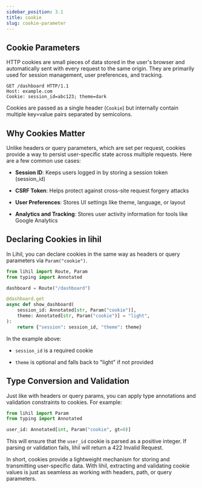 ```yaml
---
sidebar_position: 3.1
title: cookie
slug: cookie-parameter
---
```



## Cookie Parameters

HTTP cookies are small pieces of data stored in the user's browser and automatically sent with every request to the same origin. They are primarily used for session management, user preferences, and tracking.

```http
GET /dashboard HTTP/1.1
Host: example.com
Cookie: session_id=abc123; theme=dark
```

Cookies are passed as a single header (`Cookie`) but internally contain multiple key=value pairs separated by semicolons.


## Why Cookies Matter

Unlike headers or query parameters, which are set per request, cookies provide a way to persist user-specific state across multiple requests.
Here are a few common use cases:

- **Session ID**: Keeps users logged in by storing a session token (session_id)

- **CSRF Token**: Helps protect against cross-site request forgery attacks

- **User Preferences**: Stores UI settings like theme, language, or layout

- **Analytics and Tracking**: Stores user activity information for tools like Google Analytics


## Declaring Cookies in lihil

In Lihil, you can declare cookies in the same way as headers or query parameters via `Param("cookie")`.

```python
from lihil import Route, Param
from typing import Annotated

dashboard = Route("/dashboard")

@dashboard.get
async def show_dashboard(
    session_id: Annotated[str, Param("cookie")],
    theme: Annotated[str, Param("cookie")] = "light",
):
    return {"session": session_id, "theme": theme}
```

In the example above:

- `session_id` is a required cookie

- `theme` is optional and falls back to "light" if not provided


## Type Conversion and Validation
Just like with headers or query params, you can apply type annotations and validation constraints to cookies. For example:

```python
from lihil import Param
from typing import Annotated

user_id: Annotated[int, Param("cookie", gt=0)]
```


This will ensure that the `user_id` cookie is parsed as a positive integer. If parsing or validation fails, lihil will return a 422 Invalid Request.


In short, cookies provide a lightweight mechanism for storing and transmitting user-specific data. With lihil, extracting and validating cookie values is just as seamless as working with headers, path, or query parameters.
